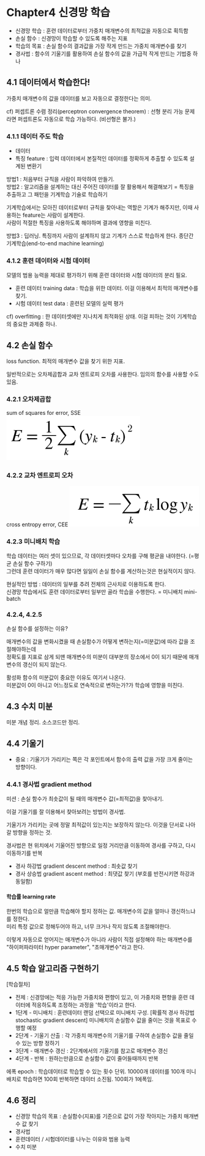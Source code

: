 # Chapter4 신경망 학습
* 신경망 학습 : 훈련 데이터로부터 가중치 매개변수의 최적값을 자동으로 획득함<br>
* 손실 함수 : 신경망이 학습할 수 있도록 해주는 지표<br>
* 학습의 목표 : 손실 함수의 결과값을 가장 작게 만드는 가중치 매개변수를 찾기<br>
* 경사법 : 함수의 기울기를 활용하여 손실 함수의 값을 가급적 작게 만드는 기법중 하나

## 4.1 데이터에서 학습한다!
가중치 매개변수의 값을 데이터를 보고 자동으로 결정한다는 의미.

cf) 퍼셉트론 수렴 정리(perceptron convergence theorem) : 선형 분리 가능 문제라면 퍼셉트론도 자동으로 학습 가능하다. (비선형은 불가.)

### 4.1.1 데이터 주도 학습
* 데이터
* 특징 feature : 입력 데이터에서 본질적인 데이터를 정확하게 추출할 수 있도록 설계된 변환기

방법1 : 처음부터 규칙을 사람이 파악하여 만들기.<br>
방법2 : 알고리즘을 설계하는 대신 주어진 데이터를 잘 활용해서 해결해보기 = 특징을 추출하고 그 패턴을 기계학습 기술로 학습하기

기계학습에서는 모아진 데이터로부터 규칙을 찾아내는 역할은 기계가 해주지만, 이때 사용하는 feature는 사람이 설계한다.<br>
사람이 적절한 특징을 사용하도록 해야하며 결과에 영향을 미친다.

방법3 : 딥러닝. 특징까지 사람이 설계하지 않고 기계가 스스로 학습하게 한다. 종단간 기계학습(end-to-end machine learning)

### 4.1.2 훈련 데이터와 시험 데이터
모델의 범용 능력을 제대로 평가하기 위해 훈련 데이터와 시험 데이터의 분리 필요.
* 훈련 데이터 training data : 학습을 위한 데이터. 이걸 이용해서 최적의 매개변수를 찾기.
* 시험 데이터 test data : 훈련된 모델의 실력 평가

cf) overfitting : 한 데이터셋에만 지나치게 최적화된 상태. 이걸 피하는 것이 기계학습의 중요한 과제중 하나.

## 4.2 손실 함수
loss function. 최적의 매개변수 값을 찾기 위한 지표.

일반적으로는 오차제곱합과 교차 엔트로피 오차를 사용한다. 임의의 함수를 사용할 수도 있음.

### 4.2.1 오차제곱합
sum of squares for error, SSE
![오차제곱합](e%204.1.png)

### 4.2.2 교차 엔트로피 오차
cross entropy error, CEE
![교차엔트로피오차](e%204.2.png)

### 4.2.3 미니배치 학습
학습 데이터는 여러 셋이 있으므로, 각 데이터셋마다 오차를 구해 평균을 내야한다. (=평균 손실 함수 구하기)<br>
그런데 훈련 데이터가 매우 많다면 일일이 손실 함수를 계산하는것은 현실적이지 않다.

현실적인 방법 : 데이터의 일부를 추려 전체의 근사치로 이용하도록 한다.<br>
신경망 학습에서도 훈련 데이터로부터 일부만 골라 학습을 수행한다. = 미니배치 mini-batch

### 4.2.4, 4.2.5
손실 함수를 설정하는 이유?

매개변수의 값을 변화시켰을 때 손실함수가 어떻게 변하는지(=미분값)에 따라 값을 조절해야하는데<br>
정확도를 지표로 삼게 되맨 매개변수의 미분이 대부분의 장소에서 0이 되기 때문에 매개변수의 갱신이 되지 않는다.

활성화 함수의 미분값이 중요한 이유도 여기서 나온다.<br>
미분값이 0이 아니고 어느정도로 연속적으로 변하는가?가 학습에 영향을 미친다.

## 4.3 수치 미분
미분 개념 정리. 소스코드만 정리.

## 4.4 기울기
* 중요 : 기울기가 가리키는 쪽은 각 포인트에서 함수의 출력 값을 가장 크게 줄이는 방향이다.

### 4.4.1 경사법 gradient method
미션 : 손실 함수가 최솟값이 될 때의 매개변수 값(=최적값)을 찾아내기.

이걸 기울기를 잘 이용해서 찾아보려는 방법이 경사법.

기울기가 가리키는 곳에 정말 최적값이 있는지는 보장하지 않는다. 이것을 단서로 나아갈 방향을 정하는 것.

경사법은 현 위치에서 기울어진 방향으로 일정 거리만큼 이동하여 경사를 구하고, 다시 이동하기를 반복

* 경사 하강법 gradient descent method : 최솟값 찾기
* 경사 상승법 gradient ascent method : 최댓값 찾기 (부호를 반전시키면 하강과 동일함)

#### 학습률 learning rate
한번의 학습으로 얼만큼 학습해야 할지 정하는 값. 매개변수의 값을 얼마나 갱신하느냐를 정한다.<br>
미리 특정 값으로 정해두어야 하고, 너무 크거나 작지 않도록 조절해야한다.

이렇게 자동으로 얻어지는 매개변수가 아니라 사람이 직접 설정해야 하는 매개변수를 "하이퍼파라미터 hyper parameter", "초매개변수"라고 한다.

## 4.5 학습 알고리즘 구현하기
[학습절차]
* 전제 : 신경망에는 적응 가능한 가중치와 편향이 있고, 이 가중치와 편향을 훈련 데이터에 적응하도록 조정하는 과정을 '학습'이라고 한다.
* 1단계 - 미니배치 : 훈련데이터 랜덤 선택으로 미니배치 구성. [확률적 경사 하강법 stochastic gradient descent] 미니배치의 손실함수 값을 줄이는 것을 목표로 수행할 예정
* 2단계 - 기울기 산출 : 각 가중치 매개변수의 기울기를 구하여 손실함수 값을 줄일 수 있는 방향 정하기
* 3단계 - 매개변수 갱신 : 2단계에서의 기울기를 참고로 매개변수 갱신
* 4단계 - 반복 : 원하는만큼으로 손실함수 값이 줄어들때까지 반복

에폭 epoch : 학습데이터로 학습할 수 있는 횟수 단위. 10000개 데이터를 100개 미니배치로 학습하면 100회 반복하면 데이터 소진됨. 100회가 1에폭임.

## 4.6 정리
* 신경망 학습의 목표 : 손실함수(지표)를 기준으로 값이 가장 작아지는 가중치 매개변수 값 찾기
* 경사법
* 훈련데이터 / 시험데이터를 나누는 이유와 범용 능력
* 수치 미분